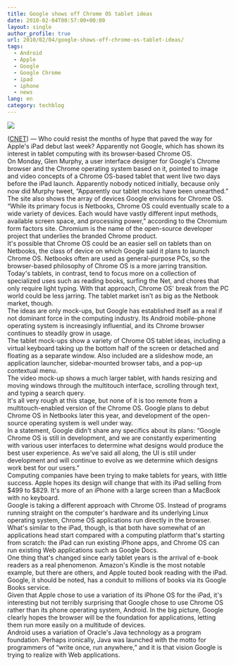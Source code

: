 ```yaml
---
title: Google shows off Chrome OS tablet ideas
date: 2010-02-04T00:57:00+00:00
layout: single
author_profile: true
url: 2010/02/04/google-shows-off-chrome-os-tablet-ideas/
tags:
  - Android
  - Apple
  - Google
  - Google Chrome
  - ipad
  - iphone
  - news
lang: en
category: techblog
---
```

[![](http://4.bp.blogspot.com/_vaUVXcmC3OI/S2oUENCPFwI/AAAAAAAAAyI/5vwgb6DXOZU/s640/story.google.tablet.chrome.courtesy.jpg)](http://4.bp.blogspot.com/_vaUVXcmC3OI/S2oUENCPFwI/AAAAAAAAAyI/5vwgb6DXOZU/s1600-h/story.google.tablet.chrome.courtesy.jpg)

([CNET](http://www.cnet.com/)) — Who could resist the months of hype that paved the way for Apple's iPad debut last week? Apparently not Google, which has shown its interest in tablet computing with its browser-based Chrome OS.  
On Monday, Glen Murphy, a user interface designer for Google's Chrome browser and the Chrome operating system based on it, pointed to image and video concepts of a Chrome OS-based tablet that went live two days before the iPad launch. Apparently nobody noticed initially, because only now did Murphy tweet, “Apparently our tablet mocks have been unearthed.”  
The site also shows the array of devices Google envisions for Chrome OS.  
“While its primary focus is Netbooks, Chrome OS could eventually scale to a wide variety of devices. Each would have vastly different input methods, available screen space, and processing power,” according to the Chromium form factors site. Chromium is the name of the open-source developer project that underlies the branded Chrome product.  
It's possible that Chrome OS could be an easier sell on tablets than on Netbooks, the class of device on which Google said it plans to launch Chrome OS. Netbooks often are used as general-purpose PCs, so the browser-based philosophy of Chrome OS is a more jarring transition.  
Today's tablets, in contrast, tend to focus more on a collection of specialized uses such as reading books, surfing the Net, and chores that only require light typing. With that approach, Chrome OS' break from the PC world could be less jarring. The tablet market isn't as big as the Netbook market, though.  
The ideas are only mock-ups, but Google has established itself as a real if not dominant force in the computing industry. Its Android mobile-phone operating system is increasingly influential, and its Chrome browser continues to steadily grow in usage.  
The tablet mock-ups show a variety of Chrome OS tablet ideas, including a virtual keyboard taking up the bottom half of the screen or detached and floating as a separate window. Also included are a slideshow mode, an application launcher, sidebar-mounted browser tabs, and a pop-up contextual menu.  
The video mock-up shows a much larger tablet, with hands resizing and moving windows through the multitouch interface, scrolling through text, and typing a search query.  
It's all very rough at this stage, but none of it is too remote from a multitouch-enabled version of the Chrome OS. Google plans to debut Chrome OS in Netbooks later this year, and development of the open-source operating system is well under way.  
In a statement, Google didn't share any specifics about its plans: “Google Chrome OS is still in development, and we are constantly experimenting with various user interfaces to determine what designs would produce the best user experience. As we've said all along, the UI is still under development and will continue to evolve as we determine which designs work best for our users.”  
Computing companies have been trying to make tablets for years, with little success. Apple hopes its design will change that with its iPad selling from $499 to $829. It's more of an iPhone with a large screen than a MacBook with no keyboard.  
Google is taking a different approach with Chrome OS. Instead of programs running straight on the computer's hardware and its underlying Linux operating system, Chrome OS applications run directly in the browser.  
What's similar to the iPad, though, is that both have somewhat of an applications head start compared with a computing platform that's starting from scratch: the iPad can run existing iPhone apps, and Chrome OS can run existing Web applications such as Google Docs.  
One thing that's changed since early tablet years is the arrival of e-book readers as a real phenomenon. Amazon's Kindle is the most notable example, but there are others, and Apple touted book reading with the iPad. Google, it should be noted, has a conduit to millions of books via its Google Books service.  
Given that Apple chose to use a variation of its iPhone OS for the iPad, it's interesting but not terribly surprising that Google chose to use Chrome OS rather than its phone operating system, Android. In the big picture, Google clearly hopes the browser will be the foundation for applications, letting them run more easily on a multitude of devices.  
Android uses a variation of Oracle's Java technology as a program foundation. Perhaps ironically, Java was launched with the motto for programmers of “write once, run anywhere,” and it is that vision Google is trying to realize with Web applications.
